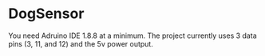# DogSensor
You need Adruino IDE 1.8.8 at a minimum.
The project currently uses 3 data pins (3, 11, and 12) and the 5v power output.
